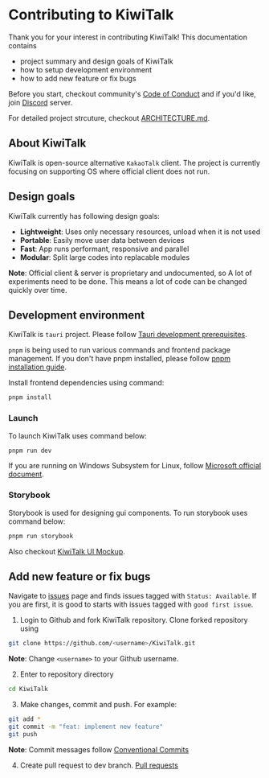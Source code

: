 # Contributing to KiwiTalk
Thank you for your interest in contributing KiwiTalk!
This documentation contains
- project summary and design goals of KiwiTalk
- how to setup development environment
- how to add new feature or fix bugs

Before you start, checkout community's [Code of Conduct](./CODE_OF_CONDUCT.md)
and if you'd like, join [Discord](https://discord.gg/vVs8WVY3y6) server.

For detailed project strcuture, checkout [ARCHITECTURE.md](./ARCHITECTURE.md).

## About KiwiTalk
KiwiTalk is open-source alternative `KakaoTalk` client.
The project is currently focusing on supporting OS where official client does not run.

## Design goals
KiwiTalk currently has following design goals:
- **Lightweight**: Uses only necessary resources, unload when it is not used
- **Portable**: Easily move user data between devices
- **Fast**: App runs performant, responsive and parallel
- **Modular**: Split large codes into replacable modules

**Note**: Official client & server is proprietary and undocumented, so
A lot of experiments need to be done.
This means a lot of code can be changed quickly over time.

## Development environment
KiwiTalk is `tauri` project. Please follow [Tauri development prerequisites](https://tauri.app/v1/guides/getting-started/prerequisites/).

`pnpm` is being used to run various commands and frontend package management.
If you don't have pnpm installed, please follow [pnpm installation guide](https://pnpm.io/installation).

Install frontend dependencies using command:
```sh
pnpm install
```

### Launch
To launch KiwiTalk uses command below:
```sh
pnpm run dev
```

If you are running on Windows Subsystem for Linux, follow [Microsoft official document](https://learn.microsoft.com/en-US/windows/wsl/tutorials/gui-apps).

### Storybook
Storybook is used for designing gui components.
To run storybook uses command below:
```sh
pnpm run storybook
```

Also checkout [KiwiTalk UI Mockup](https://www.figma.com/file/JYO6jyz0Kji2KiPCW5cH5o/KiwiTalk-UI-Mockup-2?node-id=0%3A1).

## Add new feature or fix bugs
Navigate to [issues](https://github.com/KiwiTalk/KiwiTalk/issues) page and finds issues tagged with `Status: Available`.
If you are first, it is good to starts with issues tagged with `good first issue`.

1. Login to Github and fork KiwiTalk repository.
Clone forked repository using
```sh
git clone https://github.com/<username>/KiwiTalk.git
```
**Note**: Change `<username>` to your Github username.

2. Enter to repository directory
```sh
cd KiwiTalk
```

3. Make changes, commit and push. For example:
```sh
git add *
git commit -m "feat: implement new feature"
git push
```
**Note**: Commit messages follow [Conventional Commits](https://www.conventionalcommits.org/en/v1.0.0/)

4. Create pull request to dev branch. [Pull requests](https://github.com/KiwiTalk/KiwiTalk/pulls) 
